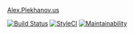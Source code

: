 [Alex.Plekhanov.us](http://alex.plekhanov.us)

[![Build Status](https://travis-ci.org/alexsoft/alex.plekhanov.us.svg?branch=master)](https://travis-ci.org/alexsoft/alex.plekhanov.us)
[![StyleCI](https://styleci.io/repos/36970198/shield)](https://styleci.io/repos/36970198)
[![Maintainability](https://api.codeclimate.com/v1/badges/4c07f0bcfba8bcaf5107/maintainability)](https://codeclimate.com/github/alexsoft/alex.plekhanov.us/maintainability)
